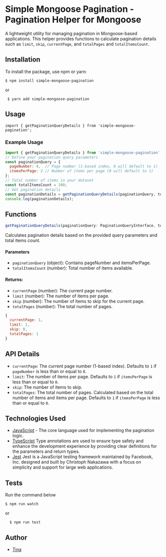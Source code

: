 # Simple Mongoose Pagination - Pagination Helper for Mongoose
A lightweight utility for managing pagination in Mongoose-based applications. This helper provides functions to calculate pagination details such as `limit`, `skip`, `currentPage`, and `totalPages` and `totalItemsCount`.
## Installation
To install the package, use npm or yarn:
  ```shell
  $ npm install simple-mongoose-pagination
  ```
or
 ```shell
  $ yarn add simple-mongoose-pagination
  ```

## Usage
`import { getPaginationQueryDetails } from 'simple-mongoose-pagination';`
### Example Usage

```javascript
import { getPaginationQueryDetails } from 'simple-mongoose-pagination';
// Define your pagination query parameters
const paginationQuery = {
  pageNumber: 4,  // Page number (1-based index, 0 will default to 1)
  itemsPerPage: 2 // Number of items per page (0 will default to 1)
};
// Total number of items in your dataset
const totalItemsCount = 100;
// Get pagination details
const paginationDetails = getPaginationQueryDetails(paginationQuery, totalItemsCount);
console.log(paginationDetails);
 ```
## Functions
```javascript
getPaginationQueryDetails(paginationQuery: PaginationQueryInterface, totalItemsCount: number)
```
Calculates pagination details based on the provided query parameters and total items count.

#### Parameters
- `paginationQuery` (object): Contains pageNumber and itemsPerPage.
- `totalItemsCount` (number): Total number of items available.
#### Returns:
- `currentPage` (number): The current page number.
- `limit` (number): The number of items per page.
- `skip` (number): The number of items to skip for the current page.
- `totalPages` (number): The total number of pages.
```javascript
{
  currentPage: 1,
  limit: 1,
  skip: 0,
  totalPages: 1
}
```

## API Details
- `currentPage`: The current page number (1-based index). Defaults to `1` if `pageNumber` is less than or equal to `0`.
- `limit`: The number of items per page. Defaults to `1` if `itemsPerPage` is less than or equal to `0`. 
- `skip`: The number of items to skip. 
- `totalPages`: The total number of pages. Calculated based on the total number of items and items per page. Defaults to `1` if `itemsPerPage` is less than or equal to `0`.

## Technologies Used
- [JavaScript](https://developer.mozilla.org/en-US/docs/Web/JavaScript) - The core language used for implementing the pagination logic.
- [TypeScript](https://www.typescriptlang.org/) Type annotations are used to ensure type safety and enhance the development experience by providing clear definitions for the parameters and return types.
- [Jest](https://jestjs.io/) Jest is a JavaScript testing framework maintained by Facebook, Inc. designed and built by Christoph Nakazawa with a focus on simplicity and support for large web applications.

## Tests
Run the command below
  ```shell
  $ npm run watch
  ```
or
```shell
  $ npm run test
  ```
## Author
- [Tina](https://github.com/oluwabukolatina)
